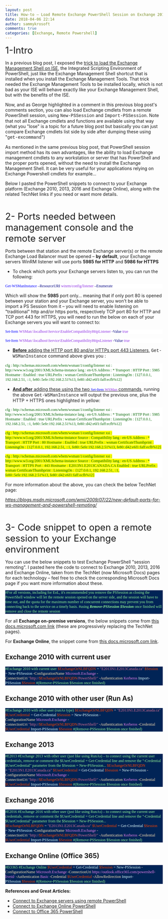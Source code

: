 ```yaml
---
layout: post
title: How-to – Load Remote Exchange PowerShell Session on Exchange 2010, 2013, 2016, Exchange Online (O365) - which ports do you need
date: 2018-04-06 22:14
author: sammykrosoft
comments: true
categories: [Exchange, Remote Powershell]
---
```

<span style="font-size: 22pt">1-Intro</span>

In a previous blog post, I exposed the <a target="_blank" href="https://blogs.technet.microsoft.com/samdrey/2017/12/17/how-to-load-exchange-management-shell-into-powershell-ise-2/" rel="noopener">trick to load the Exchange Management Shell on ISE</a>, the Integrated Scripting Environment of PowerShell, just like the Exchange Management Shell shortcut that is installed when you install the Exchange Management Tools. That trick needed the Exchange Management Tools to be installed locally, which is not bad as your ISE will behave exactly like your Exchange Management Shell, but with the benefits of the ISE.

Now, and as George highlighted in a comment in this previous blog post's comments section, you can also load Exchange cmdlets from a remote PowerShell session, using <span style="font-family: Courier New">New-PSSession</span> and <span style="font-family: Courier New">Import-PSSession</span>. Note that not all Exchange cmdlets and functions are available using that way (what you "lose" is a topic for a future blog post but basically you can just compare Exchange cmdlets list side by side after dumping these using "<span style="font-family: Courier New">get-excommand</span>")

As mentioned in the same previous blog post, that PowerShell session import method has its own advantages, like the ability to load Exchange management cmdlets to any workstation or server that has PowerShell and the proper ports opened, without the need to install the Exchange Management Shell. It can be very useful for your applications relying on Exchange Powershell cmdlets for example…

Below I pasted the PowerShell snippets to connect to your Exchange platform (Exchange 2010, 2013, 2016 and Exchange Online), along with the related TechNet links if you need or want more details.

&nbsp;

<span style="font-size: 22pt">2- Ports needed between management console and the remote server</span>

Ports between that station and the remote Exchange server(s) or the remote Exchange Load Balancer must be opened – <strong>by default</strong>, your Exchange servers WinRM listener will use ports <strong>5985 for HTTP</strong> and <strong>5986 for HTTPS</strong>
<ul>
 	<li>To check which ports your Exchange servers listen to, you can run the following:</li>
</ul>
<p style="background: white"><span style="font-family: Lucida Console;font-size: 9pt"><span style="color: blue">Get-WSManInstance </span><span style="color: navy">–ResourceURI </span><span style="color: blueviolet">winrm/config/listener </span><span style="color: navy">–Enumerate
</span></span></p>
Which will show the <strong>5985</strong> port only… meaning that if only port 80 is opened between your station and your Exchange server, you won't be able to import a PS Session from it – you will need to enable listening on "traditional" http and/or https ports, respectively TCP port 80 for HTTP and TCP port 443 for HTTPS, you will need to run the below on each of your Exchange servers you will want to connect to:
<p style="background: white"><span style="font-family: Lucida Console;font-size: 9pt"><span style="color: blue">Set-Item </span><span style="color: blueviolet">WSMan:\localhost\Service\EnableCompatibilityHttpListener </span><span style="color: navy">-Value </span><span style="color: blueviolet">true</span>
</span></p>
<p style="background: white"><span style="font-family: Lucida Console;font-size: 9pt"><span style="color: blue">Set-Item </span><span style="color: blueviolet">WSMan:\localhost\Service\EnableCompatibilityHttpsListener </span><span style="color: navy">-Value </span><span style="color: blueviolet">true
</span></span></p>

<ul>
 	<li><span style="text-decoration: underline"><strong>Before</strong> adding the HTTP port 80 and/or HTTPs port 443 Listeners</span>, <span style="font-family: Courier New">Get-WSManInstance</span> command above gives you :</li>
</ul>
<p style="background: white"><span style="color: darkgreen;font-family: Lucida Console;font-size: 9pt">cfg : http://schemas.microsoft.com/wbem/wsman/1/config/listener
</span><span style="color: darkgreen;font-family: 'Lucida Console';font-size: 9pt">xsi : http://www.w3.org/2001/XMLSchema-instance
</span><span style="color: darkgreen;font-family: Lucida Console;font-size: 9pt">lang : en-US
</span><span style="color: darkgreen;font-family: 'Lucida Console';font-size: 9pt">Address : *
</span><span style="color: darkgreen;font-family: Lucida Console;font-size: 9pt">Transport : HTTP
</span><span style="color: darkgreen;font-family: 'Lucida Console';font-size: 9pt">Port : 5985
</span><span style="color: darkgreen;font-family: Lucida Console;font-size: 9pt">Hostname :
</span><span style="color: darkgreen;font-family: 'Lucida Console';font-size: 9pt">Enabled : true
</span><span style="color: darkgreen;font-family: Lucida Console;font-size: 9pt">URLPrefix : wsman
</span><span style="color: darkgreen;font-family: 'Lucida Console';font-size: 9pt">CertificateThumbprint :
</span><span style="color: darkgreen;font-family: Lucida Console;font-size: 9pt">ListeningOn : {127.0.0.1, 192.168.2.51, ::1, fe80::5efe:192.168.2.51%13, fe80::d42:e6f1:faff:ecfb%12}
</span></p>

<ul>
 	<li><span style="text-decoration: underline"><strong>And after</strong> adding these using the two <span style="font-family: Lucida Console;font-size: 9pt"><span style="color: blue">Set-Item </span><span style="color: blueviolet">WSMan</span></span> commands</span>, running the above <span style="font-family: Courier New">Get-WSManInstance</span> will output the previous one, plus the HTTP + HTTPS ones highlighted in yellow:</li>
</ul>
<p style="background: white"><span style="color: darkgreen;font-family: Lucida Console;font-size: 9pt">cfg : http://schemas.microsoft.com/wbem/wsman/1/config/listener
</span><span style="color: darkgreen;font-family: 'Lucida Console';font-size: 9pt">xsi : http://www.w3.org/2001/XMLSchema-instance
</span><span style="color: darkgreen;font-family: Lucida Console;font-size: 9pt">lang : en-US
</span><span style="color: darkgreen;font-family: 'Lucida Console';font-size: 9pt">Address : *
</span><span style="color: darkgreen;font-family: Lucida Console;font-size: 9pt">Transport : HTTP
</span><span style="color: darkgreen;font-family: 'Lucida Console';font-size: 9pt">Port : 5985
</span><span style="color: darkgreen;font-family: Lucida Console;font-size: 9pt">Hostname :
</span><span style="color: darkgreen;font-family: 'Lucida Console';font-size: 9pt">Enabled : true
</span><span style="color: darkgreen;font-family: Lucida Console;font-size: 9pt">URLPrefix : wsman
</span><span style="color: darkgreen;font-family: 'Lucida Console';font-size: 9pt">CertificateThumbprint :
</span><span style="color: darkgreen;font-family: Lucida Console;font-size: 9pt">ListeningOn : {127.0.0.1, 192.168.2.51, ::1, fe80::5efe:192.168.2.51%13, fe80::d42:e6f1:faff:ecfb%12}
</span></p>
<p style="background: white"><span style="color: darkgreen;font-family: Lucida Console;font-size: 9pt;background-color: yellow">cfg : http://schemas.microsoft.com/wbem/wsman/1/config/listener
</span><span style="background-color: yellow;color: darkgreen;font-family: 'Lucida Console';font-size: 9pt">xsi : http://www.w3.org/2001/XMLSchema-instance
</span><span style="color: darkgreen;font-family: Lucida Console;font-size: 9pt;background-color: yellow">Source : Compatibility
</span><span style="background-color: yellow;color: darkgreen;font-family: 'Lucida Console';font-size: 9pt">lang : en-US
</span><span style="color: darkgreen;font-family: Lucida Console;font-size: 9pt;background-color: yellow">Address : *
</span><span style="background-color: yellow;color: darkgreen;font-family: 'Lucida Console';font-size: 9pt">Transport : HTTP
</span><span style="color: darkgreen;font-family: Lucida Console;font-size: 9pt;background-color: yellow">Port : 80
</span><span style="background-color: yellow;color: darkgreen;font-family: 'Lucida Console';font-size: 9pt">Hostname :
</span><span style="color: darkgreen;font-family: Lucida Console;font-size: 9pt;background-color: yellow">Enabled : true
</span><span style="background-color: yellow;color: darkgreen;font-family: 'Lucida Console';font-size: 9pt">URLPrefix : wsman
</span><span style="color: darkgreen;font-family: Lucida Console;font-size: 9pt;background-color: yellow">CertificateThumbprint :
</span><span style="background-color: yellow;color: darkgreen;font-family: 'Lucida Console';font-size: 9pt">ListeningOn : {127.0.0.1, 192.168.2.51, ::1, fe80::5efe:192.168.2.51%13, fe80::d42:e6f1:faff:ecfb%12}</span></p>
<p style="background: white"><span style="color: darkgreen;font-family: Lucida Console;font-size: 9pt;background-color: yellow">cfg : http://schemas.microsoft.com/wbem/wsman/1/config/listener
</span><span style="background-color: yellow;color: darkgreen;font-family: 'Lucida Console';font-size: 9pt">xsi : http://www.w3.org/2001/XMLSchema-instance
</span><span style="color: darkgreen;font-family: Lucida Console;font-size: 9pt;background-color: yellow">Source : Compatibility
</span><span style="background-color: yellow;color: darkgreen;font-family: 'Lucida Console';font-size: 9pt">lang : en-US
</span><span style="color: darkgreen;font-family: Lucida Console;font-size: 9pt;background-color: yellow">Address : *
</span><span style="background-color: yellow;color: darkgreen;font-family: 'Lucida Console';font-size: 9pt">Transport : HTTPS
</span><span style="color: darkgreen;font-family: Lucida Console;font-size: 9pt;background-color: yellow">Port : 443
</span><span style="background-color: yellow;color: darkgreen;font-family: 'Lucida Console';font-size: 9pt">Hostname : E2013N1.E2013CANADA.CA
</span><span style="color: darkgreen;font-family: Lucida Console;font-size: 9pt;background-color: yellow">Enabled : true
</span><span style="background-color: yellow;color: darkgreen;font-family: 'Lucida Console';font-size: 9pt">URLPrefix : wsman
</span><span style="color: darkgreen;font-family: Lucida Console;font-size: 9pt;background-color: yellow">CertificateThumbprint :
</span><span style="background-color: yellow;color: darkgreen;font-family: 'Lucida Console';font-size: 9pt">ListeningOn : {127.0.0.1, 192.168.2.51, ::1, fe80::5efe:192.168.2.51%13, fe80::d42:e6f1:faff:ecfb%12}</span></p>
For more information about the above, you can check the below TechNet page:

<a target="_blank" href="https://blogs.msdn.microsoft.com/wmi/2009/07/22/new-default-ports-for-ws-management-and-powershell-remoting/" rel="noopener"><em>https://blogs.msdn.microsoft.com/wmi/2009/07/22/new-default-ports-for-ws-management-and-powershell-remoting/</em></a><em>
</em>

&nbsp;

<span style="font-size: 22pt">3- Code snippet to open a remote session to your Exchange environment
</span>

You can use the below snippets to test Exchange PowerShell "session remoting". I pasted here the code to connect to Exchange 2010, 2013, 2016 and Exchange Online, taken from the TechNet (now Microsoft Docs) pages for each technology – feel free to check the corresponding Microsoft Docs page if you want more information about these.
<p style="background: #012456"><span style="color: palegreen;font-family: Lucida Console;font-size: 9pt">#For all versions, including for EoL, it's recommended you remove the PSSession as closing the PowerShell window will let the remote session opened on the server side, and the session will have to time out, and the quota for the maximum number of concurrent connections may prevent you from connecting back to the service on a timely basis.
#using <b><i>Remove-PSSession $Session</i></b> once finished will remove and close the remote session</span></p>
For all <strong>Exchange on-premise versions</strong>, the below snippets come from <a href="https://docs.microsoft.com/en-us/powershell/exchange/exchange-server/connect-to-exchange-servers-using-remote-powershell?view=exchange-ps">this docs.microsoft.com link</a> (these are progressively replacing the TechNet pages).

For <strong>Exchange Online</strong>, the snippet come from <a href="https://docs.microsoft.com/en-us/powershell/exchange/exchange-online/connect-to-exchange-online-powershell/connect-to-exchange-online-powershell?view=exchange-ps">this docs.microsoft.com link</a>.
<h2>Exchange 2010 with current user</h2>
<p style="background: #012456"><span style="color: palegreen;font-family: 'Lucida Console';font-size: 9pt">#Exchange 2010 with current user
</span><span style="font-family: Lucida Console;font-size: 9pt"><span style="color: orangered">$ExchangeOrNLBFQDN </span><span style="color: lightgrey">= </span><span style="color: palevioletred">"E2013N1.E2013Canada.ca"
</span></span><span style="color: orangered;font-family: 'Lucida Console';font-size: 9pt">$Session</span><span style="font-family: Lucida Console;font-size: 9pt"> <span style="color: lightgrey">= </span><span style="color: lightcyan">New-PSSession </span><span style="color: moccasin">-ConfigurationName </span><span style="color: violet">Microsoft.Exchange </span><span style="color: moccasin">-ConnectionUri </span><span style="color: palevioletred">"http://<span style="color: orangered">$ExchangeOrNLBFQDN<span style="color: palevioletred">/PowerShell/" </span><span style="color: moccasin">-Authentication </span><span style="color: violet">Kerberos
</span></span></span></span><span style="color: lightcyan;font-family: 'Lucida Console';font-size: 9pt">Import-PSSession </span><span style="font-family: Lucida Console;font-size: 9pt"><span style="color: orangered">$Session
</span></span><span style="color: palegreen;font-family: 'Lucida Console';font-size: 9pt">
#(Remove-PSSession $Session once finished)</span></p>

<h2>Exchange 2010 with other user (Run As)</h2>
<p style="background: #012456"><span style="color: palegreen;font-family: Lucida Console;font-size: 9pt">#Exchange 2010 with other user (runAs type)
</span><span style="color: orangered;font-family: 'Lucida Console';font-size: 9pt">$ExchangeOrNLBFQDN</span><span style="font-family: Lucida Console;font-size: 9pt"> <span style="color: lightgrey">= </span><span style="color: palevioletred">"E2013N1.E2013Canada.ca"
</span></span><span style="color: orangered;font-family: 'Lucida Console';font-size: 9pt">$UserCredential </span><span style="font-family: Lucida Console;font-size: 9pt"><span style="color: lightgrey">= </span><span style="color: lightcyan">Get-Credential
</span></span><span style="color: orangered;font-family: 'Lucida Console';font-size: 9pt">$Session</span><span style="font-family: Lucida Console;font-size: 9pt"> <span style="color: lightgrey">= </span><span style="color: lightcyan">New-PSSession </span><span style="color: moccasin">-ConfigurationName </span><span style="color: violet">Microsoft.Exchange </span><span style="color: moccasin">-ConnectionUri </span><span style="color: palevioletred">"http://<span style="color: orangered">$ExchangeOrNLBFQDN<span style="color: palevioletred">/PowerShell/" </span><span style="color: moccasin">-Authentication </span><span style="color: violet">Kerberos </span><span style="color: moccasin">-Credential</span> $UserCredential
</span></span></span><span style="color: lightcyan;font-family: 'Lucida Console';font-size: 9pt">Import-PSSession</span><span style="font-family: Lucida Console;font-size: 9pt"> <span style="color: orangered">$Session
</span></span><span style="color: palegreen;font-family: 'Lucida Console';font-size: 9pt">
#(Remove-PSSession $Session once finished)</span></p>

<h2>Exchange 2013</h2>
<p style="background: #012456"><span style="color: palegreen;font-family: Lucida Console;font-size: 9pt">#E2013
</span><span style="color: palegreen;font-family: Lucida Console;font-size: 9pt">#Exchange 2013 with other user (just like using RunAs) – to connect using the current user credentials, remove or comment the $UserCredential = Get-Credential line and remove the "-Credential $UserCredential" parameter from the $Session = New-PSSession...
</span><span style="color: orangered;font-family: 'Lucida Console';font-size: 9pt">$ExchangeOrNLBFQDN</span><span style="font-family: Lucida Console;font-size: 9pt"> <span style="color: lightgrey">= </span><span style="color: palevioletred">"E2013N1.E2013Canada.ca"
</span></span><span style="color: orangered;font-family: 'Lucida Console';font-size: 9pt">$UserCredential</span><span style="font-family: Lucida Console;font-size: 9pt"> <span style="color: lightgrey">= </span><span style="color: lightcyan">Get-Credential
</span></span><span style="color: orangered;font-family: 'Lucida Console';font-size: 9pt">$Session </span><span style="font-family: Lucida Console;font-size: 9pt"><span style="color: lightgrey">= </span><span style="color: lightcyan">New-PSSession </span><span style="color: moccasin">-ConfigurationName </span><span style="color: violet">Microsoft.Exchange </span><span style="color: moccasin">-ConnectionUri </span><span style="color: palevioletred">"http://<span style="color: orangered">$ExchangeOrNLBFQDN<span style="color: palevioletred">/PowerShell/" </span><span style="color: moccasin">-Authentication </span><span style="color: violet">Kerberos </span><span style="color: moccasin">-Credential</span> $UserCredential
</span></span></span><span style="color: lightcyan;font-family: 'Lucida Console';font-size: 9pt">Import-PSSession </span><span style="font-family: Lucida Console;font-size: 9pt"><span style="color: orangered">$Session
</span></span><span style="color: palegreen;font-family: 'Lucida Console';font-size: 9pt">
#(Remove-PSSession $Session once finished)</span></p>

<h2>Exchange 2016</h2>
<p style="background: #012456"><span style="color: palegreen;font-family: Lucida Console;font-size: 9pt">#E2016
</span><span style="color: palegreen;font-family: Lucida Console;font-size: 9pt">#Exchange 2016 with other user (just like using RunAs) – to connect using the current user credentials, remove or comment the $UserCredential = Get-Credential line and remove the "-Credential $UserCredential" parameter from the $Session = New-PSSession...
</span><span style="color: orangered;font-family: 'Lucida Console';font-size: 9pt">$ExchangeOrNLBFQDN </span><span style="font-family: Lucida Console;font-size: 9pt"><span style="color: lightgrey">= </span><span style="color: palevioletred">"E2013N1.E2013Canada.ca"
</span></span><span style="color: orangered;font-family: 'Lucida Console';font-size: 9pt">$UserCredential</span><span style="font-family: Lucida Console;font-size: 9pt"> <span style="color: lightgrey">= </span><span style="color: lightcyan">Get-Credential
</span></span><span style="color: orangered;font-family: 'Lucida Console';font-size: 9pt">$Session</span><span style="font-family: Lucida Console;font-size: 9pt"> <span style="color: lightgrey">= </span><span style="color: lightcyan">New-PSSession </span><span style="color: moccasin">-ConfigurationName </span><span style="color: violet">Microsoft.Exchange </span><span style="color: moccasin">-ConnectionUri </span><span style="color: palevioletred">"http://<span style="color: orangered">$ExchangeOrNLBFQDN<span style="color: palevioletred">/PowerShell/" </span><span style="color: moccasin">-Authentication </span><span style="color: violet">Kerberos </span><span style="color: moccasin">-Credential</span> $UserCredential
</span></span></span><span style="color: lightcyan;font-family: 'Lucida Console';font-size: 9pt">Import-PSSession</span><span style="font-family: Lucida Console;font-size: 9pt"> <span style="color: orangered">$Session
</span></span><span style="color: palegreen;font-family: 'Lucida Console';font-size: 9pt">
#(Remove-PSSession $Session once finished)</span></p>

<h2>Exchange Online (Office 365)</h2>
<p style="background: #012456"><span style="color: palegreen;font-family: Lucida Console;font-size: 9pt">#EO365
</span><span style="color: palegreen;font-family: Lucida Console;font-size: 9pt">#Exchange Online
</span><span style="color: orangered;font-family: 'Lucida Console';font-size: 9pt">$UserCredential</span><span style="font-family: Lucida Console;font-size: 9pt"> <span style="color: lightgrey">= </span><span style="color: lightcyan">Get-Credential
</span></span><span style="color: orangered;font-family: 'Lucida Console';font-size: 9pt">$Session</span><span style="font-family: Lucida Console;font-size: 9pt"> <span style="color: lightgrey">= </span><span style="color: lightcyan">New-PSSession </span><span style="color: moccasin">-ConfigurationName </span><span style="color: violet">Microsoft.Exchange </span><span style="color: moccasin">-ConnectionUri </span><span style="color: violet">https://outlook.office365.com/powershell-liveid/ </span><span style="color: moccasin">-Authentication </span><span style="color: violet">Basic </span><span style="color: moccasin">-Credential </span><span style="color: orangered">$UserCredential </span><span style="color: moccasin">-AllowRedirection
</span></span><span style="color: lightcyan;font-family: 'Lucida Console';font-size: 9pt">Import-PSSession </span><span style="font-family: Lucida Console;font-size: 9pt"><span style="color: orangered">$Session
<span style="color: palegreen;font-family: Lucida Console;font-size: 9pt">
#(Remove-PSSession $Session once finished)</span></span></span></p>
<strong>References and Great Articles:</strong>
<ul>
 	<li><a href="https://docs.microsoft.com/en-us/powershell/exchange/exchange-server/connect-to-exchange-servers-using-remote-powershell?view=exchange-ps">Connect to Exchange servers using remote PowerShell</a></li>
 	<li><a href="https://docs.microsoft.com/en-us/powershell/exchange/exchange-online/connect-to-exchange-online-powershell/connect-to-exchange-online-powershell?view=exchange-ps">Connect to Exchange Online PowerShell</a></li>
 	<li><a target="_blank" href="https://docs.microsoft.com/en-us/office365/enterprise/powershell/connect-to-office-365-powershell" rel="noopener">Connect to Office 365 PowerShell</a></li>
</ul>
